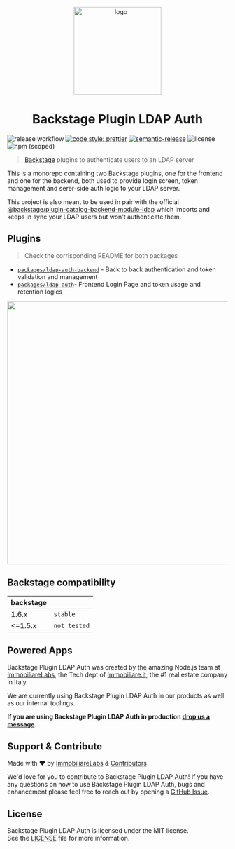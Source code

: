 <p align="center">
  <img src="https://avatars.githubusercontent.com/u/10090828?s=200&v=4" width="200px" alt="logo"/>
</p>
<h1 align="center">Backstage Plugin LDAP Auth</h1>

![release workflow](https://img.shields.io/github/workflow/status/immobiliare/backstage-plugin-ldap-auth/Release?style=flat-square)
[![code style: prettier](https://img.shields.io/badge/code_style-prettier-ff69b4.svg?style=flat-square)](https://github.com/prettier/prettier?style=flat-square)
[![semantic-release](https://img.shields.io/badge/%20%20%F0%9F%93%A6%F0%9F%9A%80-semantic--release-e10079.svg?style=flat-square)](https://github.com/semantic-release/semantic-release)
![license](https://img.shields.io/github/license/immobiliare/backstage-plugin-ldap-auth?style=flat-square)
![npm (scoped)](https://img.shields.io/npm/v/@immobiliarelabs/backstage-plugin-ldap-auth?style=flat-square)

> [Backstage](https://backstage.io/) plugins to authenticate users to an LDAP server

This is a monorepo containing two Backstage plugins, one for the frontend and one for the backend, both used to provide login screen, token management and serer-side auth logic to your LDAP server.

This project is also meant to be used in pair with the official [@backstage/plugin-catalog-backend-module-ldap](https://www.npmjs.com/package/@backstage/plugin-catalog-backend-module-ldap) which imports and keeps in sync your LDAP users but won't authenticate them.

## Plugins

> Check the corrisponding README for both packages

-   [`packages/ldap-auth-backend`](./packages/ldap-auth-backend/README.md) - Back to back authentication and token validation and management
-   [`packages/ldap-auth`](./packages/ldap-auth/README.md)- Frontend Login Page and token usage and retention logics

<p align="center">
  <img src="https://github.com/immobiliare/backstage-plugin-ldap-auth/blob/main/screen.png?raw=true" width="600px" />
</p>

## Backstage compatibility

| backstage | |
| --------- | --- |
| 1.6.x | `stable` |
| <=1.5.x | `not tested` |

## Powered Apps

Backstage Plugin LDAP Auth was created by the amazing Node.js team at [ImmobiliareLabs](http://labs.immobiliare.it/), the Tech dept of [Immobiliare.it](https://www.immobiliare.it), the #1 real estate company in Italy.

We are currently using Backstage Plugin LDAP Auth in our products as well as our internal toolings.

**If you are using Backstage Plugin LDAP Auth in production [drop us a message](mailto:opensource@immobiliare.it)**.

## Support & Contribute

Made with ❤️ by [ImmobiliareLabs](https://github.com/immobiliare) & [Contributors](https://github.com/immobiliare/backstage-plugin-ldap-auth/CONTRIBUTING.md#contributors)

We'd love for you to contribute to Backstage Plugin LDAP Auth!
If you have any questions on how to use Backstage Plugin LDAP Auth, bugs and enhancement please feel free to reach out by opening a [GitHub Issue](https://github.com/immobiliare/backstage-plugin-ldap-auth).

## License

Backstage Plugin LDAP Auth is licensed under the MIT license.  
See the [LICENSE](https://github.com/immobiliare/backstage-plugin-ldap-auth/LICENSE) file for more information.
